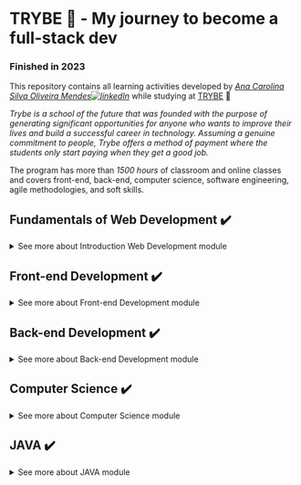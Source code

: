 # TRYBE :rocket: - My journey to become a full-stack dev

### Finished in 2023

This repository contains all learning activities developed by *[Ana Carolina Silva Oliveira Mendes![linkedIn](https://user-images.githubusercontent.com/64224044/92247653-e5267380-ee9d-11ea-995b-bbaede677424.png)](https://www.linkedin.com/in/carolmendes-can/)*  while studying at [TRYBE](https://www.betrybe.com/) :rocket:

*Trybe is a school of the future that was founded with the purpose of generating significant opportunities for anyone who wants to improve their lives and build a successful career in technology. Assuming a genuine commitment to people, Trybe offers a method of payment where the students only start paying when they get a good job.*

The program has more than *1500 hours* of classroom and online classes and covers front-end, back-end, computer science, software engineering, agile methodologies, and soft skills.

<!-- MODULE 1 - FUNDAMENTALS -->
## Fundamentals of Web Development :heavy_check_mark:
<details>
  <summary>See more about Introduction Web Development module</summary><br>
  <!-- BLOCK 1 -->
  <details>
  <summary>Block 1: Unix, Shell and Git :heavy_check_mark:</summary><br>

  > - [x] 1-1: *Unix & Shell*
  > - [x] 1-2: *Git - what it is and what it is for*
  > - [x] 1-3: *Git & GitHub - Understanding the commands*

  </details>
  <!-- BLOCK 2 -->
  <details>
  <summary>Block 2: Introduction to HTML & CSS :heavy_check_mark:</summary><br>

  > - [x] 2-1: *HTML & CSS - Page structures*
  > - [x] 2-2: *HTML & CSS - Getting Started with CSS*
  > - [x] 2-3: *HTML & CSS - Selectors and positioning*
  > - [x] 2-4: *HTML Semantic*
  > - [x] *Project - [Lessons Learned*](https://github.com/carolmendescan/trybe/blob/main/Lessons%20Learned/README.md)

  </details>
  <!-- BLOCK 3 -->
  <details>
  <summary>Block 3: Introduction to JavaScript  :heavy_check_mark:</summary><br>

  > - [x] 3-1: *First steps in JavaScript*
  > - [x] 3-2: *Array and reptition structure*
  > - [x] 3-3: *Functions*
  > - [x] 3-4: *Objects*
  > - [x] 3-5: *JSON and practice day*
  > - [x] *Project - [Playground Functions*](https://github.com/carolmendescan/trybe/blob/main/Playground%20functions/README.md)

  </details>
  <!-- BLOCK 4 -->
  <details>
  <summary>Block 4: JavaScript: DOM, Events and Web Storage :heavy_check_mark:</summary><br>

  > - [x] 4-1: *JavaScript - DOM and selectors*
  > - [x] 4-2: *JavaScript - Working with elements*
  > - [x] 4-3: *JavaScript - Events*
  > - [x] 4-4: *JavaScript - Web Storage*
  > - [x] *Project - Art with Pixels*
  > - [x] *(Bonus) Project - [To Do List*](https://github.com/carolmendescan/trybe/blob/main/To%20Do%20List/README.md)

  </details>

  <!-- BLOCK 5 -->
  <details>
  <summary>Block 5: HTML and CSS: Forms, Flexbox e Responsive - Projects :heavy_check_mark:</summary><br>

  > - [x] 5-1: *HTML & CSS - Forms*
  > - [x] 5-2: *JavaScript libraries and CSS frameworks*
  > - [x] 5-3: *CSS Flexbox - Part 1*
  > - [x] 5-4: *CSS Flexbox - Part 2*
  > - [x] 5-5: *Responsiveness*
  > - [x] *Project - [Trybewarts*](https://github.com/carolmendescan/trybe/blob/main/Trybewarts/README.md)

  </details>

  <!-- BLOCK 6 -->
  <details>
  <summary>Block 6: JavaScript ES6 & Unit Tests :heavy_check_mark:</summary><br>

  > - [x] 6-1: *Flow of exceptions*
  > - [x] 6-2: *First steps in Jest*
  > - [x] 6-3: *Matchers and code coverage*
  > - [x] *Project - [JavaScript Unit Tests*](https://github.com/carolmendescan/trybe/blob/main/JavaScript%20Unit%20Tests/README.md)

  </details>

  <!-- BLOCK 7 -->
  <details>
  <summary>Block 7: Array Methods :heavy_check_mark:</summary><br>

  > - [x] 7-1: *Array Methods - map*
  > - [x] 7-2: *Array Methods - filter and sort*
  > - [x] 7-3: *Array Methods - find and forEach*
  > - [x] 7-3: *Array Methods - reduce*
  > - [x] 7-3: *Live Coding*
  > - [x] *Project - [Zoo Functions*](https://github.com/carolmendescan/trybe/blob/main/ZooFunctions/README.md)

  </details>
</details>

<!-- MODULE 2 - FRONT-END -->
## Front-end Development :heavy_check_mark:
<details>
  <summary>​See more about Front-end Development module</summary><br>
  <!-- BLOCK 1 -->
  <details>
  <summary>Block 1: Introduction to Frontend and asynchronous JavaScript :heavy_check_mark:</summary>
 
  > - [x] 1-1: *IDevelopment environment*
  > - [x] 1-2: *Asynchronous JavaScript - Promises and fetch*
  > - [x] 1-3: *Review - House of exchange*
  > - [x] 1-4: *Async, await and asynchronous tests*
  > - [x] *Project - Magic Card*
  > - [x] *Project - [Shopping Cart*](https://github.com/carolmendescan/trybe/blob/main/ShoppingCart/README.md)

  </details>

  <!-- BLOCK 2 -->
  <details>
  <summary>Block 2: Introduction to React :heavy_check_mark:</summary>

  > - [x] 2-1: *Introduction to React and Typescript*
  > - [x] 2-2: *React and Props components*
  > - [x] 2-3: *Advancing in components*
  > - [x] 2-4: *State and events*
  > - [x] 2-5: *Forms*
  > - [x] *Project - [Solar System*](https://github.com/carolmendescan/trybe/blob/main/SolarSystem/README.md)

  </details>

  <!-- BLOCK 3 -->
  <details>
  <summary>Block 3: Deepening in React :heavy_check_mark:</summary>

  > - [x] 3-1: *React Router*
  > - [x] 3-2: *useEffect*
  > - [x] *Project - Tryunfo*
  > - [x] *Project - [Trybetunes*](https://github.com/carolmendescan/trybe/blob/main/Trybetunes/README.md)

  </details>

  <!-- BLOCK 4 -->
  <details>
  <summary>Block 4: Automated testing with React Testing Library :heavy_check_mark:</summary>

  > - [x] 4-1: *Introduction to React Testing Library*
  > - [x] 4-2: *RTL: Mocks*
  > - [x] 4-3: *RTL: Testing with React Router*
  > - [x] *Project - [React Tests*](https://github.com/carolmendescan/trybe/blob/main/ReactTests/README.md)

  </details>

  <!-- BLOCK 5 -->
  <details>
  <summary>Block 5: Agile Stylization and Methodology :heavy_check_mark:</summary>

  > - [x] 5-1: *CSS Modules*
  > - [x] 5-2: *Styled Components*
  > - [x] 5-3: *Agile methodologies*
  > - [x] *Project - [Frontend Online Store*](https://github.com/carolmendescan/trybe/blob/main/FrontEnd%20OnlineStore/README.md)

  </details>

  <!-- BLOCK 6 -->
  <details>
  <summary>Block 6: State Management with Redux :heavy_check_mark:</summary>

  > - [X] 6-1: *Introduction to Redux - the overall state of the application*
  > - [X] 6-2: *Using Redux in React*
  > - [X] 6-3: *Review - Using Redux in React*
  > - [X] 6-4: *Using Redux in React - Asynchronous Actions*
  > - [X] 6-5: *React - Redux tests*
  > - [x] *Project - [TrybeWallet*](https://github.com/carolmendescan/trybe/blob/main/TrybeWallet/README.md)

  </details>

  <!-- BLOCK 7 -->
  <details>
  <summary>Block 7: Project Trivia Game :heavy_check_mark:</summary>

  > - [X] 7-1: *Class Components*
  > - [X] 7-2: *Context API*
  > - [X] 7-3: *Custom Hooks*
  > - [x] *Project - [Trivia Game*](https://github.com/carolmendescan/trybe/blob/main/Trivia%20Game/README.md)
  > - [x] *Project - [StarWars*](https://github.com/carolmendescan/trybe/blob/main/StarWars/README.md)

  </details>

  <!-- BLOCK 8 -->
  <details>
  <summary>Block 8: Project Recipes app :heavy_check_mark:</summary>

  > - [X] 8-1: *Project - [Recipes app*](https://github.com/carolmendescan/trybe/blob/main/Recipes%20app/README.md)

  </details>
​</details>

<!-- MODULE 3 - BACK-END -->
## Back-end Development :heavy_check_mark:
<details>
  <summary>​See more about Back-end Development module</summary>
  <!-- BLOCK 1 -->
  <details>
  <summary>Block 1: Docker: Using Containers:</summary>

  > - [X] 1-1: *Using Containers - Docker*
  > - [X] 1-2: *Manipulating Images in Docker*
  > - [X] 1-3: *Orchestrating Containers with Docker Compose*
  > - [X] *Project - [Docker All-List*](https://github.com/carolmendescan/trybe/blob/main/Docker%20All-List/README.md)

  </details>

  <!-- BLOCK 2 -->
  <details>
  <summary>Block 2: Introduction to SQL :heavy_check_mark:</summary>

  > - [X] 2-1: *SQL database*
  > - [X] 2-2: *Finding data in database*
  > - [X] 2-3: *Filtering data in a specific way*
  > - [X] 2-4: *Manipulating tables*
  > - [X] *Project - [All For One*](https://github.com/carolmendescan/trybe/blob/main/All%20For%20One/README.md)

  </details>

  <!-- BLOCK 3 -->
  <details>
  <summary>Block 3: SQL, JOINs and Standardization functions :heavy_check_mark:</summary>

  > - [X] 3-1: *Functions most used in SQL*
  > - [X] 3-2: *Uncomplicating JOINs*
  > - [X] 3-3: *Transforming ideas into a database model *
  > - [X] *Project - [One For All*](https://github.com/carolmendescan/trybe/blob/main/One%20For%20All/README.md)

  </details>

  <!-- BLOCK 4 -->
  <details>
  <summary>Block 4: Introduction - Web development with Node.js :heavy_check_mark:</summary>

  > - [x] 4-1: *Node.js: Asynchronous Runtime*
  > - [x] 4-2: *Node.js: REST API with Express*
  > - [x] 4-3: *Node.js: Integration Tests*
  > - [x] 4-4: *Node.js: Express and Middlewares*
  > - [x] 4-5: *Node.js: Express and MySQL*
  > - [x] *Project - [Talker Manager*](https://github.com/carolmendescan/trybe/blob/main/Talker%20Manager/README.md)

  </details>

  <!-- BLOCK 5 -->
  <details>
  <summary>Block 5: Updates :heavy_check_mark:</summary>

  > - [x] 5-1: *Software Architecture: Model Layer*
  > - [x] 5-2: *Software Architecture: Refactoring Model Layer*
  > - [x] 5-3: *Software Architecture: Layer Service*
  > - [x] 5-4: *Software Architecture: Refactoring Layer Service*
  > - [x] 5-5: *Software Architecture: Refactoring Layer Controllerr*
  > - [x] *Project - [Store Manager*](https://github.com/carolmendescan/trybe/blob/main/Store%20Manager/README.md)

  </details>

  <!-- BLOCK 6 -->
  <details>
  <summary>Block 6: Node.js: ORM and Authentication :heavy_check_mark:</summary>

  > - [x] 6-1: *ORM - Application interface with database*
  > - [x] 6-2: *ORM - Associations 1:1 and 1:N*
  > - [x] 6-3: *ORM - Associacions N:N and Transactions*
  > - [x] 6-4: *JWT - JSON Web Token*
  > - [x] *Project - [Blogs API*](https://github.com/carolmendescan/trybe/blob/main/BlogsAPI/README.md)

  </details>

  <!-- BLOCK 7 -->
  <details>
  <summary>Block 7: Masterclass: Deployment of Cloud Applications :heavy_check_mark:</summary>

  > - [x] 7-1: *Infrastructure: Deploy with Railway*

  </details>

  <!-- BLOCK 8 -->
  <details>
  <summary>Block 8: Introduction to TypeScript :heavy_check_mark:</summary>

  > - [x] 8-1: *Learning TypeScript*
  > - [x] 8-2: *Introduction to Generics*
  > - [x] 8-3: *REST API with Express, JWT, Sequelize and TypeScript*
  > - [x] 8-4: *Testing Applications with TypeScript*
  > - [x] *Project - [Tribesmith*](https://github.com/carolmendescan/trybe/blob/main/TrybeSmith/README.md)

  </details>

  <!-- BLOCK 9 -->
  <details>
  <summary>Block 9: Object Oriented Programming - POO and SOLID :heavy_check_mark:</summary>

  > - [x] 9-1: *Introduction to Object Orientation*
  > - [x] 9-2: *Heritage and Composition*
  > - [x] 9-3: *Polymorphism ​*
  > - [x] 9-4: *SOLID - Introduction and Principles S, O and D ​*
  > - [x] 9-5: *SOLID - Principles L and I ​*
  > - [x] *Project - [Trybers and Dragons​*](https://github.com/carolmendescan/trybe/blob/main/Trybers%20and%20Dragons/README.md)

  </details>

  <!-- BLOCK 10 -->
  <details>
  <summary>Block 10: Trybe Futebol Club :heavy_check_mark:</summary>

  > - [x] 10-1: *Express with Classes*
  > - [x] *Project - [TFC - Trybe Futebol Club*](https://github.com/carolmendescan/trybe/blob/main/Trybe%20Futebol%20Club/README.md)

  </details>
</details>

<!-- MODULE 4 - COMPUTER SCIENCE -->
## ​Computer Science :heavy_check_mark:
<details>
  <summary>See more about ​Computer Science module</summary>
  <!-- BLOCK 1 -->
  <details>
  <summary>Block 1: Learning Python :heavy_check_mark:</summary>

  > - [x] 1-1: *Learning Python*
  > - [x] 1-2: *Test Data Input and Output*

  </details>

  <!-- BLOCK 2 -->
  <details>
  <summary>Block 2: Algorithms :heavy_check_mark:</summary>

  > - [x] 2-1: *Complexity of Algorithms*
  > - [x] 2-2: *Problem Solving Recursivity and Strategies*
  > - [x] 2-3: *Ordination and search algorithms*
  > - [x] *Project - [Algorithms*](https://github.com/carolmendescan/trybe/blob/main/Algorithms/README.md)

  </details>

  <!-- BLOCK 3 -->
  <details>
  <summary>Block 3: Data Structure I: Linear Lists :heavy_check_mark:</summary>

  > - [x] 3-1: *Python P.O.O*
  > - [x] 3-2: *Arrays*
  > - [x] 3-3: *Node and Chained Lists*
  > - [x] 3-4: *Batteries and Queues*
  > - [x] *Project - TING - [Trybe is Not Google*](https://github.com/carolmendescan/trybe/blob/main/TING/README.md)

  </details>

  <!-- BLOCK 4 -->
  <details>
  <summary>Block 4: Data Structure I :heavy_check_mark:</summary>

  > - [x] 4-1: *Hashmap and Dict*
  > - [x] 4-2: *Set*
  > - [x] *Project - [Restaurant Orders Project*](https://github.com/carolmendescan/trybe/blob/main/Restaurant%20Orders/README.md)

  </details>
</details>

<!-- MODULE ELECTIVE CERTIFICATION - JAVA -->
## JAVA :heavy_check_mark:
<details>
  <summary>See more about JAVA module</summary>
  <!-- BLOCK 1 -->
  <details>
  <summary>Programming logic :heavy_check_mark:</summary>

  > - [x] *Conditional and repetition structures*
  > - [x] *Functions, parameters and arguments*

  </details>

  <details>
  <summary>Docker: Using Containers :heavy_check_mark:</summary>

  > - [x] *Basic knowledge in docker*
  > - [x] *Knowledge of the Dockerfile and docker-compose structure*

  </details>

  <details>
  <summary>Introduction to the Database :heavy_check_mark:</summary>

  > - [x] *Knowledge of basic relational database modeling*
  > - [x] *Knowledge in SQL Language ( Searches, Inserts, Updates and Removals )*

  </details>

  <details>
  <summary>Layer Architecture :heavy_check_mark:</summary>

  > - [x] *Knowledge in MSC architecture ( Model-Service-Controller )*

  </details>

  <details>
  <summary>ORM and Authentication :heavy_check_mark:</summary>

  > - [x] *Knowledge in Object Relational Mapper*
  > - [x] *Knowledge in Token JWT and authentication methods*

  </details>

  <details>
  <summary>Object Oriented Programming ( POO ) :heavy_check_mark:</summary>

  > - [x] *Basic knowledge of object orientation pillars*

  </details>

  <details>
  <summary>Introduction to Web Development :heavy_check_mark:</summary>

  > - [x] *Knowledge in client-server architecture*
  > - [x] *Knowledge of HTTP and its verbs, REST API*

  </details>

  <details>
  <summary>Tests :heavy_check_mark:</summary>

  > - [x] *Knowledge in integration tests*
  > - [x] *Knowledge in unit tests*

  </details>

  <details>
  <summary>Data Structure I and II :heavy_check_mark:</summary>

  > - [x] *Basic knowledge of Arrays, Lists, Queues, Batteries, Hashmaps and Sets*

  </details>

  <details>
  <summary>Deployment of Cloud Applications :heavy_check_mark:</summary>

  > - [x] *Basic knowledge in CI / CD*

  </details>
</details>
